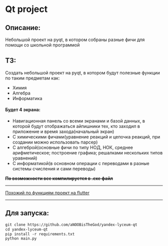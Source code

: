 # Qt project
## Описание: 
Небольшой проект на pyqt, в котором собраны разные фичи для помощи со школьной программой
## ТЗ:
Создать небольшой проект на pyqt, в котором будут полезные функции по таким предметам как:
* Химия
* Алгебра
* Информатика
#### Будет 4 экрана:
* Навигационная панель со всеми экранами и базой данных, в которой будут отображаться айпишники тех, кто заходил в приложение и время захода(начальный экран)
* С химическими фичами(уравнение реакций и цепочка реакций, при создании можно использовать парсер)
* С алгеброй(основные фичи по типу НОД, НОК, среднее арифметическое; построение графика; решалками нескольких типов уравнений)
* С информатикой(в основном операции с переводами в разные системы счисления и сами переводы)

**~~По возможности все компилируется в .exe файл~~**
____
[Похожий по функциям проект на flutter](https://github.com/aNOOBisTheGod/schoolhelper)
___
## Для запуска:
```diff
git clone https://github.com/aNOOBisTheGod/yandex-lyceum-qt
cd yandex-lyceum-qt
pip install -r requirements.txt
python main.py
```
